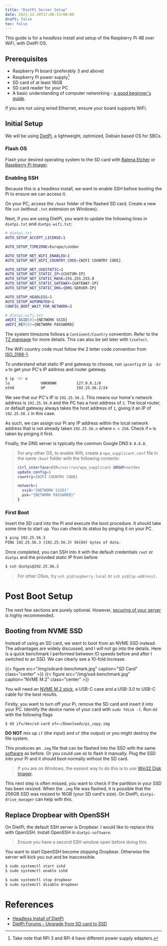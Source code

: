 ```yaml
---
title: "DietPi Server Setup"
date: 2021-12-20T17:06:11+08:00
draft: false
toc: false
---
```


This guide is for a *headless* install and setup of the Raspberry Pi 4B over WiFi, with DietPi OS.

## Prerequisites
- Raspberry Pi board (preferably 3 and above)
- Raspberry Pi power supply[^1]
- SD card of at least 16GB
- SD card reader for your PC
- A basic understanding of computer networking - [a good beginner's guide](https://www.homenethowto.com/).

If you are not using wired Ethernet, ensure your board supports WiFi.

## Initial Setup

We will be using [DietPi](https://dietpi.com), a lightweight, optimized, Debian
based OS for SBCs.

### Flash OS

Flash your desired operating system to the SD card with [Balena
Etcher](https://www.balena.io/etcher/) or [Raspberry Pi
Imager](https://www.raspberrypi.com/software/).

### Enabling SSH

Because this is a headless install, we want to enable SSH before booting the Pi to ensure we can access it.

On your PC, access the `/boot` folder of the flashed SD card. Create a new file `ssh` (without `.txt` extension on Windows).

Next, if you are using DietPi, you want to update the following lines in `dietpi.txt` and `dietpi-wifi.txt`:

```bash
# dietpi.txt
AUTO_SETUP_ACCEPT_LICENSE=1

AUTO_SETUP_TIMEZONE=Europe/London

AUTO_SETUP_NET_WIFI_ENABLED=1
AUTO_SETUP_NET_WIFI_COUNTRY_CODE={WIFI COUNTRY CODE}

AUTO_SETUP_NET_USESTATIC=1
AUTO_SETUP_NET_STATIC_IP={CUSTOM-IP}
AUTO_SETUP_NET_STATIC_MASK=255.255.255.0
AUTO_SETUP_NET_STATIC_GATEWAY={GATEWAY-IP}
AUTO_SETUP_NET_STATIC_DNS={DNS-SERVER-IP}

AUTO_SETUP_HEADLESS=1
AUTO_SETUP_AUTOMATED=1
CONFIG_BOOT_WAIT_FOR_NETWORK=2
```

```bash
# dietpi-wifi.txt
aWIFI_SSID[0]={NETWORK SSID}
aWIFI_KEY[0]={NETWORK PASSWORD}
```

The system timezone follows a `Continent/Country` convention. Refer to the [TZ
manpage](https://www.mankier.com/3/tzset) for more details. This can also be set
later with `tzselect`.

The WiFi country code must follow the 2 letter code convention from
[ISO_3166-1](https://en.wikipedia.org/wiki/ISO_3166-1).

To understand what static IP and gateway to choose, run `ipconfig` or `ip -br a`
to get your PC's IP address and router gateway.

```bash
$ ip -br a
lo 				UNKNOWN			127.0.0.1/8
eth0			UP				192.25.56.2/24
```

We see that our PC's IP is `192.25.56.2`. This means our home's network address
is `192.25.56.0` and the PC has a host address of `2`. The local router, or
default gateway always takes the host address of `1`, giving it an IP of
`192.25.56.1` in this case.

As such, we can assign our Pi any IP address within the local network address
that is not already taken `192.25.56.n` where `n < 256`. Check if `n` is taken
by pinging it first.

Finally, the DNS server is typically the common Google DNS `8.8.8.8`.

>For any other OS, to enable Wifi, create a `wpa_supplicant.conf` file in the same `/boot` folder with the following contents:
>```bash
>ctrl_interface=DIR=/var/run/wpa_supplicant GROUP=netdev
>update_config=1
>country={WIFI COUNTRY CODE}
>
>network={
>	ssid="{NETWORK SSID}"
>	psk="{NETWORK PASSWORD}"
>}
>```

### First Boot

Insert the SD card into the Pi and execute the boot procedure. It should take
some time to start up. You can check its status by pinging it on your PC.

```bash
$ ping 192.25.56.3
PING 192.25.56.3 (192.25.56.3) 56(84) bytes of data.
```

Once completed, you can SSH into it with the default credentials `root` or
`dietpi` and the provided static IP from before
```bash
$ ssh dietpi@192.25.56.3
```

>For other OSes, try `ssh pi@raspberry.local` or `ssh pi@[ip-address]`.

# Post Boot Setup

The next few sections are purely optional. However, [securing of your server](/notes/selfhosted/server-security-hardening) is highly recommended.

## Booting from NVME SSD

Instead of using an SD card, we want to boot from an NVME SSD instead. The
advantages are widely discussed, and I will not go into the details. Here is a
quick benchmark I performed between IO speeds before and after I switched to an
SSD. We can clearly see a 10-fold increase.

{{< figure src="/img/sdcard-benchmark.jpg" caption="SD Card" class="center" >}}
{{< figure src="/img/ssd-benchmark.jpg" caption="NVME M.2" class="center" >}}

You will need an [NVME M.2
stick](https://www.amazon.com/Samsung-970-EVO-Plus-MZ-V7S1T0B/dp/B07MFZY2F2/ref=sr_1_3?crid=5UQNN0OJ6RNT&keywords=nvme+samsung&qid=1640853863&sprefix=nvme+samsung+%2Caps%2C468&sr=8-3),
a USB-C case and a USB-3.0 to USB-C cable for the best results.

Firstly, you want to turn off your Pi, remove the SD card and insert it into
your PC. Identify the device name of your card with `sudo fdisk -l`. Run `dd`
with the following flags

```bash
$ dd if=/dev/sd-card of=~/Downloads/pi_copy.img
```
**DO NOT** mix up `if` (the input) and `of` (the output) or you might destroy the file system.

This produces an `.img` file that can be flashed into the SSD with the same
[software](#flash-os) as before. Or you could use `dd` to flash it
manually. Plug the SSD into your Pi and it should boot normally without the SD
card.

>If you are on Windows, the easiest way to do this is to use
>[Win32 Disk Imager](https://sourceforge.net/projects/win32diskimager/).

This next step is often missed, you want to check if the partition in your SSD
has been resized. When the `.img` file was flashed, it is possible that the
256GB SSD was resized to 16GB (your SD card's size). On DietPi,
`dietpi-drive_manager` can help with this.

## Replace Dropbear with OpenSSH

On DietPi, the default SSH server is Dropbear. I would like to replace this with
OpenSSH. Install OpenSSH in `dietpi-software`.

>Ensure you have a second SSH window open before doing this.

You want to start OpenSSH become stopping Dropbear. Otherwise the server will
kick you out and be inaccessible.

```bash
$ sudo systemctl start sshd
$ sudo systemctl enable sshd

$ sudo systemctl stop dropbear
$ sudo systemctl disable dropbear
```

# References

- [Headless Install of
DietPi](https://www.youtube.com/watch?v=vlMpn9u0Y4o&list=PLUKd6GYp0QDk-lvY234nRkpk6dIgYb9EM&index=11)
- [DietPi Forums - Upgrade from SD card to
SSD](https://dietpi.com/phpbb/viewtopic.php?t=8190)

[^1]: Take note that RPi 3 and RPi 4 have different power supply adapters.
